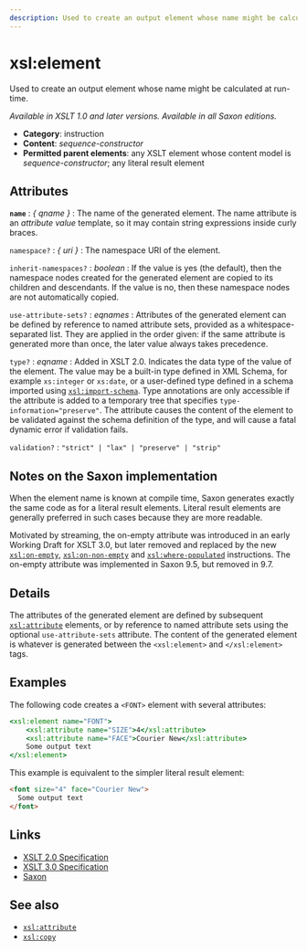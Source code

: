 ```yaml
---
description: Used to create an output element whose name might be calculated at run-time
---
```


# xsl:element

Used to create an output element whose name might be calculated at run-time.

_Available in XSLT 1.0 and later versions. Available in all Saxon editions._

- **Category**: instruction
- **Content**: _sequence-constructor_
- **Permitted parent elements**: any XSLT element whose content model is _sequence-constructor_; any literal result element

## Attributes

**`name`**
: _{ qname }_
: The name of the generated element. The name attribute is an _attribute value_ template, so it may contain string expressions inside curly braces.

`namespace?`
: _{ uri }_
: The namespace URI of the element.

`inherit-namespaces?`
: _boolean_
: If the value is yes (the default), then the namespace nodes created for the generated element are copied to its children and descendants. If the value is no, then these namespace nodes are not automatically copied.

`use-attribute-sets?`
: _eqnames_
: Attributes of the generated element can be defined by reference to named attribute sets, provided as a whitespace-separated list. They are applied in the order given: if the same attribute is generated more than once, the later value always takes precedence.

`type?`
: _eqname_
: Added in XSLT 2.0. Indicates the data type of the value of the element. The value may be a built-in type defined in XML Schema, for example `xs:integer` or `xs:date`, or a user-defined type defined in a schema imported using [`xsl:import-schema`](xsl-import-schema.md). Type annotations are only accessible if the attribute is added to a temporary tree that specifies `type-information="preserve"`. The attribute causes the content of the element to be validated against the schema definition of the type, and will cause a fatal dynamic error if validation fails.

`validation?`
: `"strict" | "lax" | "preserve" | "strip"`

## Notes on the Saxon implementation

When the element name is known at compile time, Saxon generates exactly the same code as for a literal result elements. Literal result elements are generally preferred in such cases because they are more readable.

Motivated by streaming, the on-empty attribute was introduced in an early Working Draft for XSLT 3.0, but later removed and replaced by the new [`xsl:on-empty`](xsl-on-empty.md), [`xsl:on-non-empty`](xsl-on-non-empty.md) and [`xsl:where-populated`](xsl-where-populated.md) instructions. The on-empty attribute was implemented in Saxon 9.5, but removed in 9.7.

## Details

The attributes of the generated element are defined by subsequent [`xsl:attribute`](xsl-attribute.md) elements, or by reference to named attribute sets using the optional `use-attribute-sets` attribute. The content of the generated element is whatever is generated between the `<xsl:element>` and `</xsl:element>` tags.

## Examples

The following code creates a `<FONT>` element with several attributes:

```xslt
<xsl:element name="FONT">
    <xsl:attribute name="SIZE">4</xsl:attribute>
    <xsl:attribute name="FACE">Courier New</xsl:attribute>
    Some output text
</xsl:element>
```

This example is equivalent to the simpler literal result element:

```html
<font size="4" face="Courier New">
  Some output text
</font>
```

## Links

- [XSLT 2.0 Specification](http://www.w3.org/TR/xslt20/#element-element)
- [XSLT 3.0 Specification](http://www.w3.org/TR/xslt-30/#element-element)
- [Saxon](https://www.saxonica.com/html/documentation/xsl-elements/element.html)

## See also

- [`xsl:attribute`](xsl-attribute.md)
- [`xsl:copy`](xsl-copy.md)
